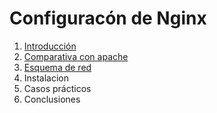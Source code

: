 # Configuracón de Nginx

1.  [Introducción](https://github.com/AleBayo/nginx/blob/main/Introdución.md)
2.  [Comparativa con apache](https://github.com/AleBayo/nginx/blob/main/Comparativa_Con_Apache.md)
3.  [Esquema de red](https://github.com/AleBayo/nginx/blob/main/Esquema_De_Red.md)
4.  Instalacion
5.  Casos prácticos
6.  Conclusiones
